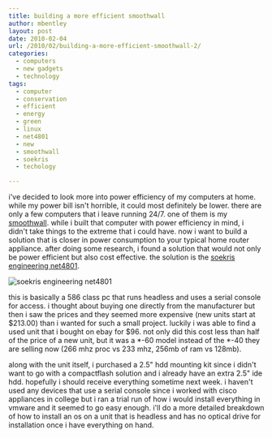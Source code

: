 ```yaml
---
title: building a more efficient smoothwall
author: mbentley
layout: post
date: 2010-02-04
url: /2010/02/building-a-more-efficient-smoothwall-2/
categories:
  - computers
  - new gadgets
  - technology
tags:
  - computer
  - conservation
  - efficient
  - energy
  - green
  - linux
  - net4801
  - new
  - smoothwall
  - soekris
  - techology

---
```

i've decided to look more into power efficiency of my computers at home. while my power bill isn't horrible, it could most definitely be lower. there are only a few computers that i leave running 24/7. one of them is my [smoothwall][1]. while i built that computer with power efficiency in mind, i didn't take things to the extreme that i could have. now i want to build a solution that is closer in power consumption to your typical home router appliance. after doing some research, i found a solution that would not only be power efficient but also cost effective. the solution is the [soekris engineering net4801][2].

![soekris engineering net4801](/wp-content/uploads/2010/02/net4801_60_BO_front_big.jpg)

this is basically a 586 class pc that runs headless and uses a serial console for access. i thought about buying one directly from the manufacturer but then i saw the prices and they seemed more expensive (new units start at $213.00) than i wanted for such a small project. luckily i was able to find a used unit that i bought on ebay for $96. not only did this cost less than half of the price of a new unit, but it was a \*-60 model instead of the \*-40 they are selling now (266 mhz proc vs 233 mhz, 256mb of ram vs 128mb).

along with the unit itself, i purchased a 2.5" hdd mounting kit since i didn't want to go with a compactflash solution and i already have an extra 2.5" ide hdd. hopefully i should receive everything sometime next week. i haven't used any devices that use a serial console since i worked with cisco appliances in college but i ran a trial run of how i would install everything in vmware and it seemed to go easy enough. i'll do a more detailed breakdown of how to install an os on a unit that is headless and has no optical drive for installation once i have everything on hand.

 [1]: http://www.smoothwall.org
 [2]: http://www.soekris.com/net4801.htm
